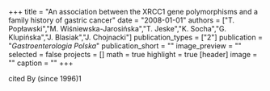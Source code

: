 +++
title = "An association between the XRCC1 gene polymorphisms and a family history of gastric cancer"
date = "2008-01-01"
authors = ["T. Popławski","M. Wiśniewska-Jarosińska","T. Jeske","K. Socha","G. Klupińska","J. Blasiak","J. Chojnacki"]
publication_types = ["2"]
publication = "_Gastroenterologia Polska_"
publication_short = ""
image_preview = ""
selected = false
projects = []
math = true
highlight = true
[header]
image = ""
caption = ""
+++

cited By (since 1996)1
